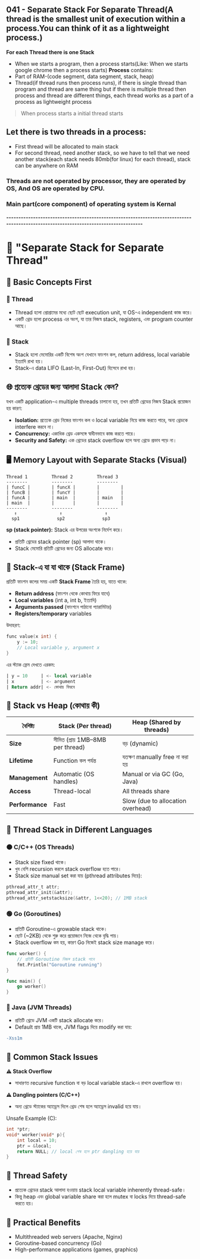 ## 041 - Separate Stack For Separate Thread(A thread is the smallest unit of execution within a process.You can think of it as a lightweight process.)

**For each Thread there is one Stack**

- When we starts a program, then a process starts(Like: When we starts google chrome then a process starts)
  **Process** contains:
- Part of RAM-(code segment, data segment, stack, heap)
- Thread(if thread runs then process runs), if there is single thread than program and thread are same thing but if there is multiple thread then process and thread are different things, each thread works as a part of a process as lightweight process

> When process starts a initial thread starts <br>

## Let there is two threads in a process:

- First thread will be allocated to main stack
- For second thread, need another stack, so we have to tell that we need another stack(each stack needs 80mb(for linux) for each thread), stack can be anywhere on RAM

### Threads are not operated by processor, they are operated by OS, And OS are operated by CPU.

### Main part(core component) of operating system is Kernal

**------------------------------------------------------------------------------------------------------------------------------------**

# 🧵 "Separate Stack for Separate Thread"

## 📌 Basic Concepts First

### 🔹 Thread

- Thread হলো প্রোগ্রামের মধ্যে ছোট ছোট execution unit, যা OS-এ independent কাজ করে।
- একটি থ্রেড হলো process এর অংশ, যা তার নিজস্ব stack, registers, এবং program counter আছে।

### 🔹 Stack

- Stack হলো মেমোরির একটি বিশেষ অংশ যেখানে ফাংশন কল, return address, local variable ইত্যাদি রাখা হয়।
- Stack-এ data LIFO (Last-In, First-Out) হিসেবে রাখা হয়।

## 🌐 প্রত্যেক থ্রেডের জন্য আলাদা Stack কেন?

যখন একটি application-এ multiple threads চালানো হয়, তখন প্রতিটি থ্রেডের নিজস্ব Stack প্রয়োজন হয় কারণ:

- **Isolation:** প্রত্যেক থ্রেড নিজের ফাংশন কল ও local variable নিয়ে কাজ করতে পারে, অন্য থ্রেডকে interfere করবে না।
- **Concurrency:** একাধিক থ্রেড একসঙ্গে স্বাধীনভাবে কাজ করতে পারে।
- **Security and Safety:** এক থ্রেডের stack overflow হলে অন্য থ্রেডে প্রভাব পড়ে না।

## 🖥️ Memory Layout with Separate Stacks (Visual)

```less
Thread 1         Thread 2         Thread 3
--------         --------         --------
| funcC |        | funcX |        |        |
| funcB |        | funcY |        |        |
| funcA |        | main  |        | main   |
| main  |        |       |        |        |
--------         --------         --------
   ↑                ↑                ↑
  sp1              sp2              sp3
```


**sp (stack pointer):** Stack এর উপরের অংশকে নির্দেশ করে।

- প্রতিটি থ্রেডের stack pointer (sp) আলাদা থাকে।
- Stack মেমোরি প্রতিটি থ্রেডের জন্য OS allocate করে।

## 🚧 Stack-এ যা যা থাকে (Stack Frame)
প্রতিটি ফাংশন কলের সময় একটি **Stack Frame** তৈরি হয়, যাতে থাকে:

- **Return address** (ফাংশন থেকে কোথায় ফিরে যাবে)
- **Local variables** (int a, int b, ইত্যাদি)
- **Arguments passed** (ফাংশনে পাঠানো প্যারামিটার)
- **Registers/temporary** variables

উদাহরণ:
```c
func value(x int) {
    y := 10;
    // Local variable y, argument x
}
```
এর স্ট্যাক ফ্রেম দেখতে এরকম:

```sql
| y = 10     | <- local variable
| x          | <- argument
| Return addr| <- কোথায় ফিরবে
```

## 🌟 Stack vs Heap (কোথায় কী)

| বৈশিষ্ট্য        | Stack (Per thread)                          | Heap (Shared by threads)                     |
|------------------|---------------------------------------------|----------------------------------------------|
| **Size**         | সীমিত (প্রায় 1MB–8MB per thread)             | বড় (dynamic)                                 |
| **Lifetime**     | Function কল পর্যন্ত                          | যতক্ষণ manually free না করা হয়              |
| **Management**   | Automatic (OS handles)                       | Manual or via GC (Go, Java)                  |
| **Access**       | Thread-local                                 | All threads share                            |
| **Performance**  | Fast                                         | Slow (due to allocation overhead)            |


## 🔄 Thread Stack in Different Languages
### 🟠 C/C++ (OS Threads)

- Stack size fixed থাকে।
- খুব বেশি recursion করলে stack overflow হতে পারে।
- Stack size manual set করা যায় (pthread attributes দিয়ে):

```c
pthread_attr_t attr;
pthread_attr_init(&attr);
pthread_attr_setstacksize(&attr, 1<<20); // 1MB stack
```

### 🟢 Go (Goroutines)

- প্রতিটি Goroutine-এ growable stack থাকে।
- ছোট (~2KB) থেকে শুরু করে প্রয়োজনে নিজে থেকে বৃদ্ধি পায়।
- Stack overflow কম হয়, কারণ Go নিজেই stack size manage করে।

```go
func worker() {
    // প্রতিটি Goroutine নিজস্ব stack পাবে
    fmt.Println("Goroutine running")
}

func main() {
    go worker()
}
```

### 🔵 Java (JVM Threads)

- প্রতিটি থ্রেডে JVM একটি stack allocate করে।
- Default প্রায় 1MB থাকে, JVM flags দিয়ে modify করা যায়:

```diff
-Xss1m
```

## 🚩 Common Stack Issues
**⚠️ Stack Overflow**
- সাধারণত recursive function বা বড় local variable stack-এ রাখলে overflow হয়।

**⚠️ Dangling pointers (C/C++)**
- অন্য থ্রেডে স্ট্যাকের অ্যাড্রেস দিলে থ্রেড শেষ হলে অ্যাড্রেস invalid হয়ে যায়।

Unsafe Example (C):
```c
int *ptr;
void* worker(void* p){
    int local = 10;
    ptr = &local;
    return NULL; // local শেষ হলে ptr dangling হয়ে যায়
}
```

## 🚨 Thread Safety
- প্রত্যেক থ্রেডের stack আলাদা হওয়ায় stack local variable inherently thread-safe।
- কিন্তু heap এবং global variable share করা হলে mutex বা locks দিয়ে thread-safe করতে হয়।

## 🎯 Practical Benefits
- Multithreaded web servers (Apache, Nginx)
- Goroutine-based concurrency (Go)
- High-performance applications (games, graphics)
